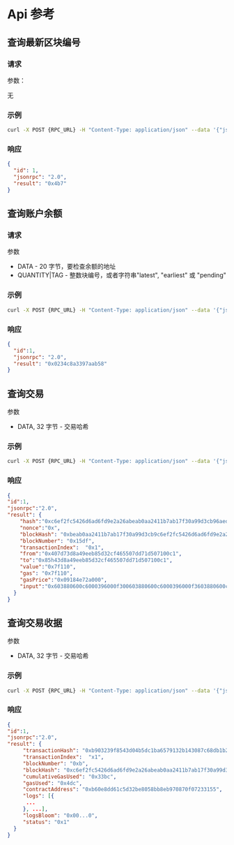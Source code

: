 # Api 参考

## 查询最新区块编号

### 请求

参数：

无
### 示例

```bash
curl -X POST {RPC_URL} -H "Content-Type: application/json" --data '{"jsonrpc":"2.0","method":"eth_blockNumber","params":[],"id":1}'
```

### 响应

```json
{
  "id": 1,
  "jsonrpc": "2.0",
  "result": "0x4b7"
}
```

## 查询账户余额

### 请求
参数

- DATA - 20 字节，要检查余额的地址
- QUANTITY|TAG - 整数块编号，或者字符串"latest", "earliest" 或 "pending"

### 示例

```bash
curl -X POST {RPC_URL} -H "Content-Type: application/json" --data '{"jsonrpc":"2.0","method":"eth_getBalance","params":["0x407d73d8a49eeb85d32cf465507dd71d507100c1", "latest"],"id":1}'
```

### 响应

```json
{
  "id":1,
  "jsonrpc": "2.0",
  "result": "0x0234c8a3397aab58"
}
```

## 查询交易
参数

- DATA, 32 字节 - 交易哈希

### 示例

```bash
curl -X POST {RPC_URL} -H "Content-Type: application/json" --data '{"jsonrpc":"2.0","method":"eth_getTransactionByHash","params":["0xb903239f8543d04b5dc1ba6579132b143087c68db1b2168786408fcbce568238"],"id":1}'
```

### 响应

```json
{
"id":1,
"jsonrpc":"2.0",
"result": {
    "hash":"0xc6ef2fc5426d6ad6fd9e2a26abeab0aa2411b7ab17f30a99d3cb96aed1d1055b",
    "nonce":"0x",
    "blockHash": "0xbeab0aa2411b7ab17f30a99d3cb9c6ef2fc5426d6ad6fd9e2a26a6aed1d1055b",
    "blockNumber": "0x15df",
    "transactionIndex":  "0x1",
    "from":"0x407d73d8a49eeb85d32cf465507dd71d507100c1",
    "to":"0x85h43d8a49eeb85d32cf465507dd71d507100c1",
    "value":"0x7f110",
    "gas": "0x7f110",
    "gasPrice":"0x09184e72a000",
    "input":"0x603880600c6000396000f300603880600c6000396000f3603880600c6000396000f360",
  }
}
```

## 查询交易收据
参数

- DATA, 32 字节 - 交易哈希

### 示例

```bash
curl -X POST {RPC_URL} -H "Content-Type: application/json" --data '{"jsonrpc":"2.0","method":"eth_getTransactionReceipt","params":["0xb903239f8543d04b5dc1ba6579132b143087c68db1b2168786408fcbce568238"],"id":1}'
```

### 响应

```json
{
"id":1,
"jsonrpc":"2.0",
"result": {
     "transactionHash": "0xb903239f8543d04b5dc1ba6579132b143087c68db1b2168786408fcbce568238",
     "transactionIndex":  "x1",
     "blockNumber": "0xb",
     "blockHash": "0xc6ef2fc5426d6ad6fd9e2a26abeab0aa2411b7ab17f30a99d3cb96aed1d1055b",
     "cumulativeGasUsed": "0x33bc",
     "gasUsed": "0x4dc",
     "contractAddress": "0xb60e8dd61c5d32be8058bb8eb970870f07233155", 
     "logs": [{
      ...
     }, ...],
     "logsBloom": "0x00...0",
     "status": "0x1"
  }
}
```